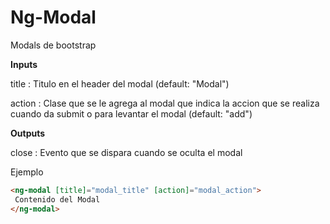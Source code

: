 # Ng-Modal
Modals de bootstrap

**Inputs**

title : <string> Titulo en el header del modal (default: "Modal")

action : <string> Clase que se le agrega al modal que indica la accion que se realiza cuando da submit o para levantar el modal (default: "add")

**Outputs**

close : <event> Evento que se dispara cuando se oculta el modal

Ejemplo
```html
<ng-modal [title]="modal_title" [action]="modal_action">
 Contenido del Modal
</ng-modal>
```
